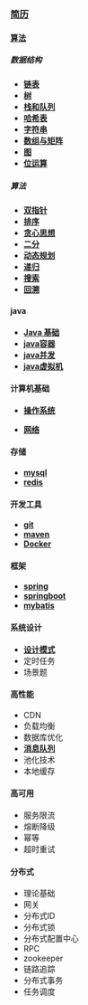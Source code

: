 ### [简历]()

#### [算法](/doc/DataStructures/汇总.html)

##### 数据结构

- **[链表](/doc/数据结构/链表.html)**
- **[树](/doc/数据结构/树.html)**
- **[栈和队列](/doc/数据结构/栈和队列.html)**
- **[哈希表](/doc/数据结构/哈希表.html)**
- **[字符串](/doc/数据结构/字符串.html)**
- **[数组与矩阵](/doc/数据结构/数组与矩阵.html)**
- **[图](/doc/数据结构/图.html)**
- **[位运算](/doc/数据结构/位运算.html)**

##### 算法

- **[双指针](/doc/数据结构/双指针.html)**
- **[排序](/doc/数据结构/排序.html)**
- **[贪心思想](/doc/数据结构/贪心思想.html)**
- **[二分](/doc/数据结构/二分.html)**
- **[动态规划](/doc/数据结构/动态规划.html)**
- **[递归](/doc/数据结构/递归.html)**
- **[搜索](/doc/数据结构/搜索.html)**
- **[回溯](/doc/数据结构/回溯.html)**

#### java

- **[Java 基础](/doc/java/java基础.html)**
- **[java容器](/doc/java/java容器.html)**
- **[java并发](/doc/java/java并发.html)**
- **[java虚拟机](/doc/java/jvm.html)**

#### 计算机基础

- **[操作系统](/doc/计算机基础/os.html)**

- **[网络](/doc/计算机基础/network.html)**


####  存储

- **[mysql](/doc/存储/Mysql.html)**
- **[redis](/doc/存储/redis.html)**

#### 开发工具

- **[git](/doc/工具/git.html)**
- **[maven](/doc/工具/maven.html)**
- **[Docker](/doc/工具/Docker.html)**

#### 框架

- **[spring](/doc/框架/Spring.html)**
- **[springboot](/doc/框架/SpringBoot.html)**
- **[mybatis](/doc/框架/Mybatis.html)**

#### 系统设计

- **[设计模式](/doc/系统设计/设计模式.html)**
- 定时任务
- 场景题

#### 高性能

- CDN
- 负载均衡
- 数据库优化
- **[消息队列](/doc/消息队列/mq.html)**
- 池化技术
- 本地缓存

#### 高可用

- 服务限流
- 熔断降级
- 幂等
- 超时重试

#### 分布式

- 理论基础
- 网关
- 分布式ID
- 分布式锁
- 分布式配置中心
- RPC
- zookeeper
- 链路追踪
- 分布式事务
- 任务调度

